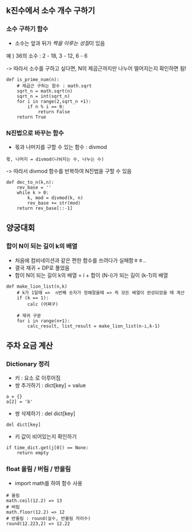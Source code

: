 ## k진수에서 소수 개수 구하기


### 소수 구하기 함수
- 소수는 앞과 뒤가 *짝을 이루는 성질*이 있음


예 ) 36의 소수 : 2 - 18, 3 - 12, 6 - 6


-> 따라서 소수를 구하고 싶다면, N의 제곱근까지만 나누어 떨어지는지 확인하면 됨! 


```
def is_prime_num(n):
    # 제곱근 구하는 함수 : math.sqrt
    sqrt_n = math.sqrt(n)
    sqrt_n = int(sqrt_n) 
    for i in range(2,sqrt_n +1):
        if n % i == 0:
            return False
    return True
```


### N진법으로 바꾸는 함수
- 몫과 나머지를 구할 수 있는 함수 : divmod


```
몫, 나머지 = divmod(나눠지는 수, 나누는 수)
```
-> 따라서 divmod 함수를 반복하여 N진법을 구할 수 있음


```
def dec_to_n(k,n):
    rev_base = ''
    while k > 0:
        k, mod = divmod(k, n)
        rev_base += str(mod)
    return rev_base[::-1]
```


## 양궁대회


### 합이 N이 되는 길이 k의 배열


- 처음에 컴비네이션과 같은 편한 함수를 쓰려다가 실패함ㅎㅎ.. 
- 결국 재귀 + DP로 풀었음
- 합이 N이 되는 길이 k의 배열 = i + 합이 (N-i)가 되는 길이 (k-1)의 배열
```
def make_lion_list(n,k)
    # k가 1일때 =>  n번째 숫자가 정해졌을때 => 즉 모든 배열이 완성되었을 때 계산
    if (k == 1):
        calc (어쩌구)

    # 재귀 구문
    for i in range(n+1):
        calc_result, list_result = make_lion_list(n-i,k-1)
```


## 주차 요금 계산


### Dictionary 정리 
- 키 : 요소 로 이루어짐
- 쌍 추가하기 : dict[key] = value
```
a = {}
a[2] = 'b'
```
- 쌍 삭제하기 : del dict[key]
```
del dict[key]
```
- 키 값이 비어있는지 확인하기 
```
if time_dict.get(j[0]) == None:
    return empty
```


### float 올림 / 버림 / 반올림
- import math를 하여 함수 사용
```
# 올림
math.ceil(12.2) => 13
# 버림
math.floor(12.2) => 12
# 반올림 : round(실수, 반올림 자리수)
round(12.223,2) => 12.22
```